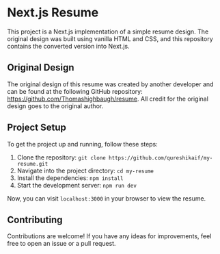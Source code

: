 # Next.js Resume

This project is a Next.js implementation of a simple resume design. The original design was built using vanilla HTML and CSS, and this repository contains the converted version into Next.js.

## Original Design

The original design of this resume was created by another developer and can be found at the following GitHub repository: https://github.com/Thomashighbaugh/resume. All credit for the original design goes to the original author.

## Project Setup

To get the project up and running, follow these steps:

1. Clone the repository: `git clone https://github.com/qureshikaif/my-resume.git`
2. Navigate into the project directory: `cd my-resume`
3. Install the dependencies: `npm install`
4. Start the development server: `npm run dev`

Now, you can visit `localhost:3000` in your browser to view the resume.

## Contributing

Contributions are welcome! If you have any ideas for improvements, feel free to open an issue or a pull request.

